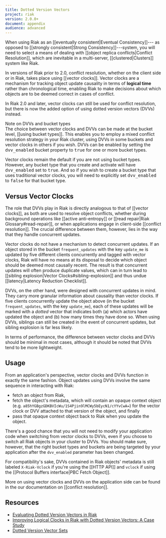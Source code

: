 ```yaml
---
title: Dotted Version Vectors
project: riak
version: 2.0.0+
document: appendix
audience: advanced
---
```


When using Riak as an [[eventually consistent|Eventual Consistency]]---
as opposed to [[strongly consistent|Strong Consistency]]---system, you
will need to select a means of dealing with [[object replica conflicts|Conflict Resolution]],
which are inevitable in a multi-server, [[clustered|Clusters]] system
like Riak.

In versions of Riak prior to 2.0, conflict resolution, whether on the
client side or in Riak, takes place using [[vector clocks]]. Vector
clocks are a mechanism for tracking object update causality in terms of
**logical time** rather than chronological time, enabling Riak to make
decisions about which objects are to be deemed correct in cases of
conflict.

In Riak 2.0 and later, vector clocks can still be used for conflict
resolution, but there is now the added option of using dotted version
vectors (DVVs) instead.

<div class="note">
<div class="title">Note on DVVs and bucket types</div>
The choice between vector clocks and DVVs can be made at the bucket
level, [[using bucket types]]. This enables you to employ a mixed
conflict resolution strategy in your Riak cluster, using DVVs in some
buckets and vector clocks in others if you wish. DVVs can
be enabled by setting the <tt>dvv_enabled</tt> bucket property to
<tt>true</tt> for one or more bucket types.

Vector clocks remain the default if you are not using bucket types.
However, any bucket type that you create and activate will have
<tt>dvv_enabled</tt> set to <tt>true</tt>. And so if you wish to create
a bucket type that uses traditional vector clocks, you will need to
explicitly set <tt>dvv_enabled</tt> to <tt>false</tt> for that bucket
type.
</div>

## Versus Vector Clocks

The role that DVVs play in Riak is directly analogous to that of
[[vector clocks]], as both are used to resolve object conflicts, whether
during background operations like [[active anti-entropy]] or
[[read repair|Riak Glossary#read-repair]], or when applications engage
in client-side [[conflict resolution]]. The crucial difference between
them, however, lies in the way that they handle concurrent updates.

Vector clocks do not have a mechanism to detect concurrent updates. If
an object stored in the bucket `frequent_updates` with the
key `update_me` is updated by five different clients concurrently and
tagged with vector clocks, Riak will have no means at its disposal to
decide which object should be deemed most causally recent. The result is
that concurrent updates will often produce duplicate values, which can
in turn lead to [[sibling explosion|Vector Clocks#sibling-explosion]]
and thus undue [[latency|Latency Reduction Checklist]].

DVVs, on the other hand, were designed with concurrent updates in mind.
They carry more granular information about causality than vector clocks.
If five clients concurrently update the object above (in the bucket 
`frequent_updates`, with the key `update_me`), each of these updates
will be marked with a _dotted_ vector that indicates both (a) which
actors have updated the object and (b) how many times they have done so.
When using DVVs, siblings can still be created in the event of
concurrent updates, but sibling explosion is far less likely.

In terms of performance, the difference between vector clocks and DVVs
should be minimal in most cases, although it should be noted that
DVVs tend to be more lightweight.

## Usage

From an application's perspective, vector clocks and DVVs function in
exactly the same fashion. Object updates using DVVs involve the same
sequence in interacting with Riak:

* fetch an object from Riak,
* fetch the object's metadata, which will contain an opaque context object (e.g. `a85hYGBgzGDKBVIcWu/1S4Pjin9lMCWy5bEycN1/cYYvCwA=`) for the vector clock or DVV attached to that version of the object, and finally
* pass that opaque context object back to Riak when you update the object.

There's a good chance that you will not need to modify your application
code when switching from vector clocks to DVVs, even if you choose to
switch all Riak objects in your cluster to DVVs. You should make sure,
however, that the right bucket types and buckets are being targeted by
your application after the `dvv_enabled` parameter has been changed.

For compatibility's sake, DVVs contained in Riak objects' metadata is
still labeled `X-Riak-Vclock` if you're using the [[HTTP API]] and
`vclock` if using the [[Protocol Buffers interface|PBC Fetch Object]].

More on using vector clocks and DVVs on the application side can be
found in the our documentation on [[conflict resolution]].

## Resources

* [Evaluating Dotted Version Vectors in Riak](http://asc.di.fct.unl.pt/~nmp/pubs/inforum-2011-2.pdf)
* [Improving Logical Clocks in Riak with Dotted Version Vectors: A Case Study](http://paginas.fe.up.pt/~prodei/dsie12/papers/paper_19.pdf)
* [Dotted Version Vector Sets](https://github.com/ricardobcl/Dotted-Version-Vectors)
